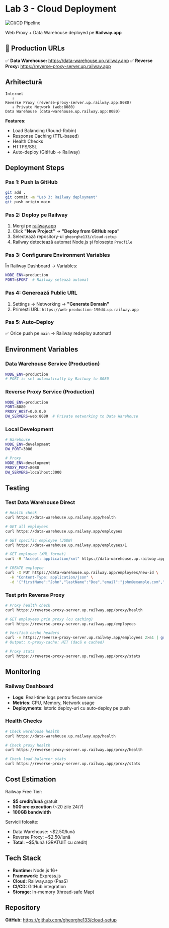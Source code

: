 # Lab 3 - Cloud Deployment

![CI/CD Pipeline](https://github.com/gheorghe133/cloud-setup/actions/workflows/ci.yml/badge.svg)

Web Proxy + Data Warehouse deployed pe **Railway.app**

## 🚀 Production URLs

✅ **Data Warehouse:** https://data-warehouse.up.railway.app
✅ **Reverse Proxy:** https://reverse-proxy-server.up.railway.app

## Arhitectură

```
Internet
   ↓
Reverse Proxy (reverse-proxy-server.up.railway.app:8080)
   ↓ Private Network (web:8080)
Data Warehouse (data-warehouse.up.railway.app:8080)
```

**Features:**

- Load Balancing (Round-Robin)
- Response Caching (TTL-based)
- Health Checks
- HTTPS/SSL
- Auto-deploy (GitHub → Railway)

## Deployment Steps

### Pas 1: Push la GitHub

```bash
git add .
git commit -m "Lab 3: Railway deployment"
git push origin main
```

### Pas 2: Deploy pe Railway

1. Mergi pe [railway.app](https://railway.app)
2. Click **"New Project"** → **"Deploy from GitHub repo"**
3. Selectează repository-ul `gheorghe133/cloud-setup`
4. Railway detectează automat Node.js și folosește `Procfile`

### Pas 3: Configurare Environment Variables

În Railway Dashboard → Variables:

```bash
NODE_ENV=production
PORT=$PORT  # Railway setează automat
```

### Pas 4: Generează Public URL

1. Settings → Networking → **"Generate Domain"**
2. Primești URL: `https://web-production-190d4.up.railway.app`

### Pas 5: Auto-Deploy

✅ Orice push pe `main` → Railway redeploy automat!

## Environment Variables

### Data Warehouse Service (Production)

```bash
NODE_ENV=production
# PORT is set automatically by Railway to 8080
```

### Reverse Proxy Service (Production)

```bash
NODE_ENV=production
PORT=8080
PROXY_HOST=0.0.0.0
DW_SERVERS=web:8080  # Private networking to Data Warehouse
```

### Local Development

```bash
# Warehouse
NODE_ENV=development
DW_PORT=3000

# Proxy
NODE_ENV=development
PROXY_PORT=8080
DW_SERVERS=localhost:3000
```

## Testing

### Test Data Warehouse Direct

```bash
# Health check
curl https://data-warehouse.up.railway.app/health

# GET all employees
curl https://data-warehouse.up.railway.app/employees

# GET specific employee (JSON)
curl https://data-warehouse.up.railway.app/employees/1

# GET employee (XML format)
curl -H "Accept: application/xml" https://data-warehouse.up.railway.app/employees/1

# CREATE employee
curl -X PUT https://data-warehouse.up.railway.app/employees/new-id \
  -H "Content-Type: application/json" \
  -d '{"firstName":"John","lastName":"Doe","email":"john@example.com","department":"IT","position":"Developer","salary":50000}'
```

### Test prin Reverse Proxy

```bash
# Proxy health check
curl https://reverse-proxy-server.up.railway.app/proxy/health

# GET employees prin proxy (cu caching)
curl https://reverse-proxy-server.up.railway.app/employees

# Verifică cache headers
curl -v https://reverse-proxy-server.up.railway.app/employees 2>&1 | grep -i "x-proxy-cache"
# Output: x-proxy-cache: HIT (dacă e cached)

# Proxy stats
curl https://reverse-proxy-server.up.railway.app/proxy/stats
```

## Monitoring

### Railway Dashboard

- **Logs**: Real-time logs pentru fiecare service
- **Metrics**: CPU, Memory, Network usage
- **Deployments**: Istoric deploy-uri cu auto-deploy pe push

### Health Checks

```bash
# Check warehouse health
curl https://data-warehouse.up.railway.app/health

# Check proxy health
curl https://reverse-proxy-server.up.railway.app/proxy/health

# Check load balancer stats
curl https://reverse-proxy-server.up.railway.app/proxy/stats
```

## Cost Estimation

Railway Free Tier:

- **$5 credit/lună** gratuit
- **500 ore execution** (~20 zile 24/7)
- **100GB bandwidth**

Servicii folosite:

- Data Warehouse: ~$2.50/lună
- Reverse Proxy: ~$2.50/lună
- **Total**: ~$5/lună (GRATUIT cu credit)

## Tech Stack

- **Runtime:** Node.js 16+
- **Framework:** Express.js
- **Cloud:** Railway.app (PaaS)
- **CI/CD:** GitHub integration
- **Storage:** In-memory (thread-safe Map)

## Repository

**GitHub:** https://github.com/gheorghe133/cloud-setup
